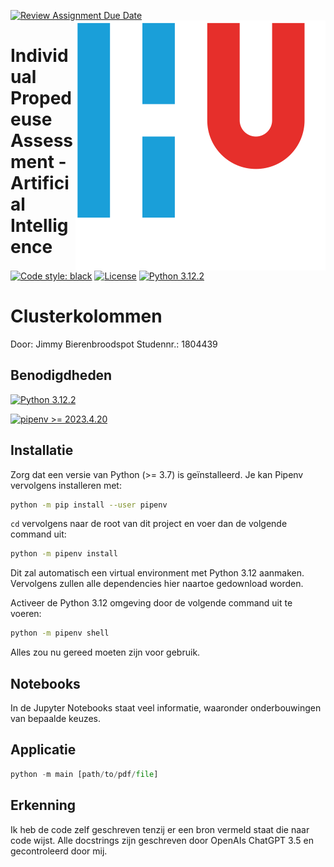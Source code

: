 [![Review Assignment Due Date](https://classroom.github.com/assets/deadline-readme-button-22041afd0340ce965d47ae6ef1cefeee28c7c493a6346c4f15d667ab976d596c.svg)](https://classroom.github.com/a/vjw3RhLE)
<img style="float: right;" src="img/HU.svg" alt="Hogeschool Utrecht">

# Individual Propedeuse Assessment - Artificial Intelligence

[![Code style: black](https://img.shields.io/badge/code%20style-black-000000.svg)](https://github.com/psf/black)
[![License](https://img.shields.io/badge/License-BSD_3--Clause-blue.svg)](https://opensource.org/licenses/BSD-3-Clause)
[![Python 3.12.2](https://img.shields.io/badge/Python-3.12.2-green)](https://www.python.org/downloads/release/python-3122/)

# Clusterkolommen

Door: Jimmy Bierenbroodspot
Studennr.: 1804439

## Benodigdheden

[![Python 3.12.2](https://img.shields.io/badge/Python-3.12.2-green)](https://www.python.org/downloads/release/python-3122/)

[![pipenv >= 2023.4.20](https://img.shields.io/badge/pipenv-%3E%3D2023.4.20-blue)](https://pypi.org/project/pipenv/)

## Installatie

Zorg dat een versie van Python (>= 3.7) is geïnstalleerd. Je kan Pipenv 
vervolgens installeren met:

```sh
python -m pip install --user pipenv
```

`cd` vervolgens naar de root van dit project en voer dan de volgende command 
uit:

```sh
python -m pipenv install
```

Dit zal automatisch een virtual environment met Python 3.12 aanmaken. Vervolgens
zullen alle dependencies hier naartoe gedownload worden.

Activeer de Python 3.12 omgeving door de volgende command uit te voeren:

```sh
python -m pipenv shell
```

Alles zou nu gereed moeten zijn voor gebruik.

## Notebooks

In de Jupyter Notebooks staat veel informatie, waaronder onderbouwingen van
bepaalde keuzes.

## Applicatie

```py
python -m main [path/to/pdf/file]
```

## Erkenning

Ik heb de code zelf geschreven tenzij er een bron vermeld staat die naar code 
wijst.
Alle docstrings zijn geschreven door OpenAIs ChatGPT 3.5 en gecontroleerd door
mij.
